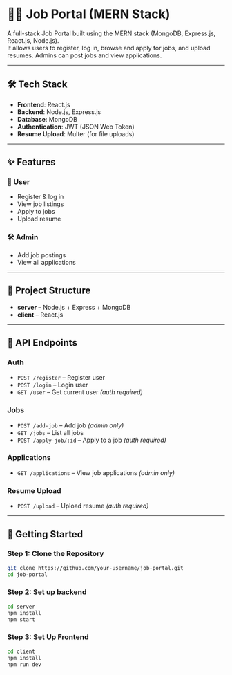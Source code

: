 # 🧑‍💼 Job Portal (MERN Stack)

A full-stack Job Portal built using the MERN stack (MongoDB, Express.js, React.js, Node.js).  
It allows users to register, log in, browse and apply for jobs, and upload resumes. Admins can post jobs and view applications.

---

## 🛠️ Tech Stack

- **Frontend**: React.js  
- **Backend**: Node.js, Express.js  
- **Database**: MongoDB  
- **Authentication**: JWT (JSON Web Token)  
- **Resume Upload**: Multer (for file uploads)

---

## ✨ Features

### 👤 User
- Register & log in
- View job listings
- Apply to jobs
- Upload resume

### 🛠️ Admin
- Add job postings
- View all applications

---

## 📁 Project Structure

- **server** – Node.js + Express + MongoDB  
- **client** – React.js  

---

## 🔗 API Endpoints

### Auth
- `POST /register` – Register user  
- `POST /login` – Login user  
- `GET /user` – Get current user *(auth required)*

### Jobs
- `POST /add-job` – Add job *(admin only)*  
- `GET /jobs` – List all jobs  
- `POST /apply-job/:id` – Apply to a job *(auth required)*

### Applications
- `GET /applications` – View job applications *(admin only)*

### Resume Upload
- `POST /upload` – Upload resume *(auth required)*

---

## 🚀 Getting Started

### Step 1: Clone the Repository

```bash
git clone https://github.com/your-username/job-portal.git
cd job-portal
```

### Step 2: Set up backend

```bash
cd server
npm install
npm start
```

### Step 3: Set Up Frontend

```bash
cd client
npm install
npm run dev
```
